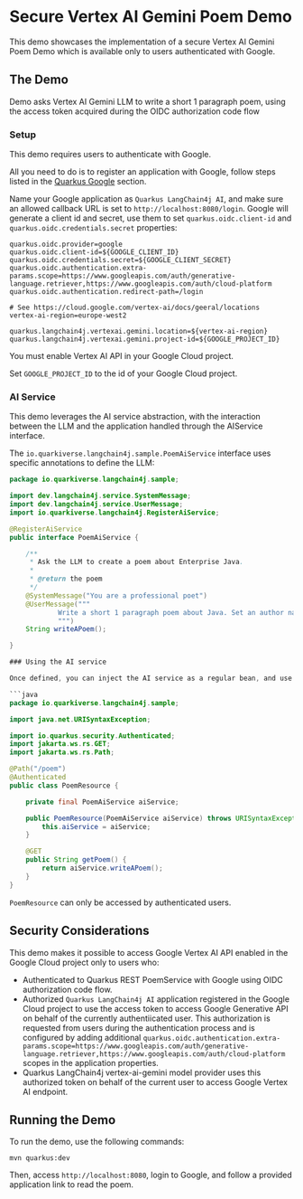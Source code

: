 # Secure Vertex AI Gemini Poem Demo

This demo showcases the implementation of a secure Vertex AI Gemini Poem Demo which is available only to users authenticated with Google.

## The Demo

Demo asks Vertex AI Gemini LLM to write a short 1 paragraph poem, using the access token acquired during the OIDC authorization code flow

### Setup

This demo requires users to authenticate with Google.

All you need to do is to register an application with Google, follow steps listed in the [Quarkus Google](https://quarkus.io/guides/security-openid-connect-providers#google) section.

Name your Google application as `Quarkus LangChain4j AI`, and make sure an allowed callback URL is set to `http://localhost:8080/login`.
Google will generate a client id and secret, use them to set `quarkus.oidc.client-id` and `quarkus.oidc.credentials.secret` properties:

```properties
quarkus.oidc.provider=google
quarkus.oidc.client-id=${GOOGLE_CLIENT_ID}
quarkus.oidc.credentials.secret=${GOOGLE_CLIENT_SECRET}
quarkus.oidc.authentication.extra-params.scope=https://www.googleapis.com/auth/generative-language.retriever,https://www.googleapis.com/auth/cloud-platform
quarkus.oidc.authentication.redirect-path=/login

# See https://cloud.google.com/vertex-ai/docs/geeral/locations
vertex-ai-region=europe-west2

quarkus.langchain4j.vertexai.gemini.location=${vertex-ai-region}
quarkus.langchain4j.vertexai.gemini.project-id=${GOOGLE_PROJECT_ID}
```

You must enable Vertex AI API in your Google Cloud project.

Set `GOOGLE_PROJECT_ID` to the id of your Google Cloud project.

### AI Service

This demo leverages the AI service abstraction, with the interaction between the LLM and the application handled through the AIService interface.

The `io.quarkiverse.langchain4j.sample.PoemAiService` interface uses specific annotations to define the LLM:

```java
package io.quarkiverse.langchain4j.sample;

import dev.langchain4j.service.SystemMessage;
import dev.langchain4j.service.UserMessage;
import io.quarkiverse.langchain4j.RegisterAiService;

@RegisterAiService
public interface PoemAiService {

    /**
     * Ask the LLM to create a poem about Enterprise Java.
     *
     * @return the poem
     */
    @SystemMessage("You are a professional poet")
    @UserMessage("""
            Write a short 1 paragraph poem about Java. Set an author name to the model name which created the poem.
            """)
    String writeAPoem();

}

### Using the AI service

Once defined, you can inject the AI service as a regular bean, and use it:

```java
package io.quarkiverse.langchain4j.sample;

import java.net.URISyntaxException;

import io.quarkus.security.Authenticated;
import jakarta.ws.rs.GET;
import jakarta.ws.rs.Path;

@Path("/poem")
@Authenticated
public class PoemResource {

    private final PoemAiService aiService;

    public PoemResource(PoemAiService aiService) throws URISyntaxException {
        this.aiService = aiService;
    }

    @GET
    public String getPoem() {
        return aiService.writeAPoem();
    }
}

```

`PoemResource` can only be accessed by authenticated users.

## Security Considerations

This demo makes it possible to access Google Vertex AI API enabled in the Google Cloud project only to users who:

* Authenticated to Quarkus REST PoemService with Google using OIDC authorization code flow.
* Authorized `Quarkus LangChain4j AI` application registered in the Google Cloud project to use the access token to access Google Generative API on behalf of the currently authentiicated user. This authorization is requested from users during the authentication process and is configured by adding additional `quarkus.oidc.authentication.extra-params.scope=https://www.googleapis.com/auth/generative-language.retriever,https://www.googleapis.com/auth/cloud-platform` scopes in the application properties.
* Quarkus LangChain4j vertex-ai-gemini model provider uses this authorized token on behalf of the current user to access Google Vertex AI endpoint.

## Running the Demo

To run the demo, use the following commands:

```shell
mvn quarkus:dev
```

Then, access `http://localhost:8080`, login to Google, and follow a provided application link to read the poem.

